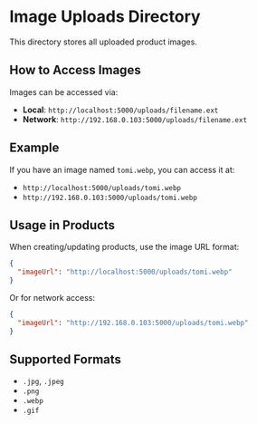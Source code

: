 # Image Uploads Directory

This directory stores all uploaded product images.

## How to Access Images

Images can be accessed via:
- **Local**: `http://localhost:5000/uploads/filename.ext`
- **Network**: `http://192.168.0.103:5000/uploads/filename.ext`

## Example

If you have an image named `tomi.webp`, you can access it at:
- `http://localhost:5000/uploads/tomi.webp`
- `http://192.168.0.103:5000/uploads/tomi.webp`

## Usage in Products

When creating/updating products, use the image URL format:
```json
{
  "imageUrl": "http://localhost:5000/uploads/tomi.webp"
}
```

Or for network access:
```json
{
  "imageUrl": "http://192.168.0.103:5000/uploads/tomi.webp"
}
```

## Supported Formats

- `.jpg`, `.jpeg`
- `.png`
- `.webp`
- `.gif`
